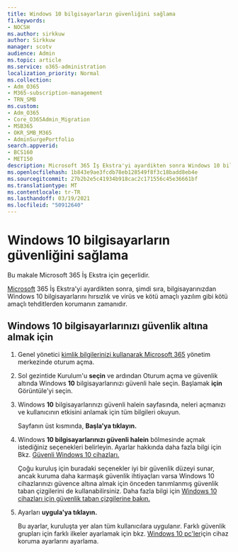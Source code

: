 ```yaml
---
title: Windows 10 bilgisayarların güvenliğini sağlama
f1.keywords:
- NOCSH
ms.author: sirkkuw
author: Sirkkuw
manager: scotv
audience: Admin
ms.topic: article
ms.service: o365-administration
localization_priority: Normal
ms.collection:
- Adm_O365
- M365-subscription-management
- TRN_SMB
ms.custom:
- Adm_O365
- Core_O365Admin_Migration
- MSB365
- OKR_SMB_M365
- AdminSurgePortfolio
search.appverid:
- BCS160
- MET150
description: Microsoft 365 İş Ekstra'yi ayardikten sonra Windows 10 bilgisayarlarını nasıl güvenlik altına ala öğrenin.
ms.openlocfilehash: 1b843e9ae3fcdb78eb128549f8f3c18badd8eb4e
ms.sourcegitcommit: 27b2b2e5c41934b918cac2c171556c45e36661bf
ms.translationtype: MT
ms.contentlocale: tr-TR
ms.lasthandoff: 03/19/2021
ms.locfileid: "50912640"
---
```

# <a name="secure-windows-10-computers"></a>Windows 10 bilgisayarların güvenliğini sağlama

Bu makale Microsoft 365 İş Ekstra için geçerlidir.

[Microsoft](set-up.md) 365 İş Ekstra'yi ayardikten sonra, şimdi sıra, bilgisayarınızdan Windows 10 bilgisayarlarını hırsızlık ve virüs ve kötü amaçlı yazılım gibi kötü amaçlı tehditlerden korumanın zamanıdır.

## <a name="to-secure-your-windows-10-computers"></a>Windows 10 bilgisayarlarınızı güvenlik altına almak için

1. Genel yönetici [kimlik bilgilerinizi kullanarak Microsoft 365](https://admin.microsoft.com) yönetim merkezinde oturum açma. 
2. Sol gezintide Kurulum'u **seçin** ve ardından Oturum açma ve güvenlik altında Windows **10** bilgisayarlarınızı güvenli hale seçin. Başlamak **için** Görüntüle'yi seçin.
3. Windows **10** bilgisayarlarınızı güvenli halein sayfasında, neleri açmanızı ve kullanıcının etkisini anlamak için tüm bilgileri okuyun.

    Sayfanın üst kısmında, **Başla'ya tıklayın.**

4. Windows **10 bilgisayarlarınızı güvenli halein** bölmesinde açmak istediğiniz seçenekleri belirleyin. Ayarlar hakkında daha fazla bilgi için Bkz. [Güvenli Windows 10 cihazları.](secure-windows-10-devices.md) 
    
    Çoğu kuruluş için buradaki seçenekler iyi bir güvenlik düzeyi sunar, ancak kuruma daha karmaşık güvenlik ihtiyaçları varsa Windows 10 cihazlarınızı güvence altına almak için önceden tanımlanmış güvenlik taban çizgilerini de kullanabilirsiniz. Daha fazla bilgi için [Windows 10 cihazları için güvenlik taban çizgilerine bakın.](/mem/intune/protect/security-baselines)   

1. Ayarları **uygula'ya tıklayın.**

    Bu ayarlar, kuruluşta yer alan tüm kullanıcılara uygulanır. Farklı güvenlik grupları için farklı ilkeler ayarlamak için bkz. [Windows 10 pc'ler](protection-settings-for-windows-10-pcs.md)için cihaz koruma ayarlarını ayarlama.